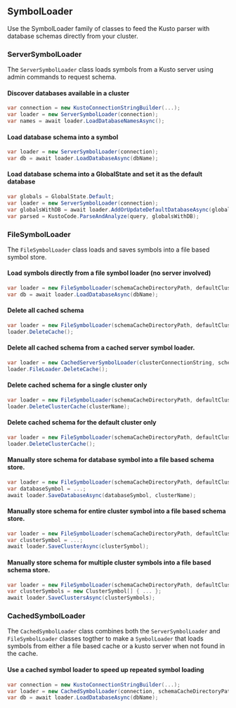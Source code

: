## SymbolLoader
Use the SymbolLoader family of classes to feed the Kusto parser with database schemas directly from your cluster.

### ServerSymbolLoader
The `ServerSymbolLoader` class loads symbols from a Kusto server using admin commands to request schema.

#### Discover databases available in a cluster
```csharp
var connection = new KustoConnectionStringBuilder(...);
var loader = new ServerSymbolLoader(connection);
var names = await loader.LoadDatabaseNamesAsync();
```

#### Load database schema into a symbol
```csharp
var loader = new ServerSymbolLoader(connection);
var db = await loader.LoadDatabaseAsync(dbName);
```

#### Load database schema into a GlobalState and set it as the default database
```csharp
var globals = GlobalState.Default;
var loader = new ServerSymbolLoader(connection);
var globalsWithDB = await loader.AddOrUpdateDefaultDatabaseAsync(globals, dbName);
var parsed = KustoCode.ParseAndAnalyze(query, globalsWithDB);
```

### FileSymbolLoader
The `FileSymbolLoader` class loads and saves symbols into a file based symbol store.

#### Load symbols directly from a file symbol loader (no server involved)
```csharp
var loader = new FileSymbolLoader(schemaCacheDirectoryPath, defaultClusterName);
var db = await loader.LoadDatabaseAsync(dbName);
```

#### Delete all cached schema
```csharp
var loader = new FileSymbolLoader(schemaCacheDirectoryPath, defaultClusterName);
loader.DeleteCache();
```

#### Delete all cached schema from a cached server symbol loader.
```csharp
var loader = new CachedServerSymbolLoader(clusterConnectionString, schemaCacheDirectoryPath);
loader.FileLoader.DeleteCache();
```

#### Delete cached schema for a single cluster only
```csharp
var loader = new FileSymbolLoader(schemaCacheDirectoryPath, defaultClusterName);
loader.DeleteClusterCache(clusterName);
```

#### Delete cached schema for the default cluster only
```csharp
var loader = new FileSymbolLoader(schemaCacheDirectoryPath, defaultClusterName);
loader.DeleteClusterCache();
```

#### Manually store schema for database symbol into a file based schema store.
```csharp
var loader = new FileSymbolLoader(schemaCacheDirectoryPath, defaultClusterName);
var databaseSymbol = ...;
await loader.SaveDatabaseAsync(databaseSymbol, clusterName);
```

#### Manually store schema for entire cluster symbol into a file based schema store.
```csharp
var loader = new FileSymbolLoader(schemaCacheDirectoryPath, defaultClusterName);
var clusterSymbol = ...;
await loader.SaveClusterAsync(clusterSymbol);
```

#### Manually store schema for multiple cluster symbols into a file based schema store.
```csharp
var loader = new FileSymbolLoader(schemaCacheDirectoryPath, defaultClusterName);
var clusterSymbols = new ClusterSymbol[] { ... };
await loader.SaveClustersAsync(clusterSymbols);
```

### CachedSymbolLoader

The `CachedSymbolLoader` class combines both the `ServerSymbolLoader` and `FileSymbolLoader` classes togther
to make a `SymbolLoader` that loads symbols from either a file based cache or a kusto server when not found in the cache.

#### Use a cached symbol loader to speed up repeated symbol loading
```csharp
var connection = new KustoConnectionStringBuilder(...);
var loader = new CachedSymbolLoader(connection, schemaCacheDirectoryPath);
var db = await loader.LoadDatabaseAsync(dbName);
```
